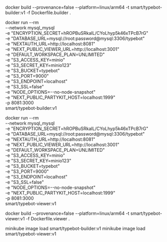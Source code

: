 docker build --provenance=false --platform=linux/arm64 -t smart/typebot-builder:v1 -f Dockerfile.builder .

docker run --rm \
 --network mysql_mysql \
 -e "ENCRYPTION_SECRET=hROPBuSRkaIL/CYoLhyp5k46xTPcB7rG" \
 -e "DATABASE_URL=mysql://root:password@mysql:3306/typebot" \
 -e "NEXTAUTH_URL=http://localhost:8081" \
 -e "NEXT_PUBLIC_VIEWER_URL=http://localhost:3001" \
 -e "DEFAULT_WORKSPACE_PLAN=UNLIMITED" \
 -e "S3_ACCESS_KEY=minio" \
 -e "S3_SECRET_KEY=minio123" \
 -e "S3_BUCKET=typebot" \
 -e "S3_PORT=9000" \
 -e "S3_ENDPOINT=localhost" \
 -e "S3_SSL=false" \
 -e "NODE_OPTIONS=--no-node-snapshot" \
 -e "NEXT_PUBLIC_PARTYKIT_HOST=localhost:1999" \
 -p 8081:3000 \
 smart/typebot-builder:v1


docker run --rm \
 --network mysql_mysql \
 -e "ENCRYPTION_SECRET=hROPBuSRkaIL/CYoLhyp5k46xTPcB7rG" \
 -e "DATABASE_URL=mysql://root:password@mysql:3306/typebot" \
 -e "NEXTAUTH_URL=http://localhost:8081" \
 -e "NEXT_PUBLIC_VIEWER_URL=http://localhost:3001" \
 -e "DEFAULT_WORKSPACE_PLAN=UNLIMITED" \
 -e "S3_ACCESS_KEY=minio" \
 -e "S3_SECRET_KEY=minio123" \
 -e "S3_BUCKET=typebot" \
 -e "S3_PORT=9000" \
 -e "S3_ENDPOINT=localhost" \
 -e "S3_SSL=false" \
 -e "NODE_OPTIONS=--no-node-snapshot" \
 -e "NEXT_PUBLIC_PARTYKIT_HOST=localhost:1999" \
 -p 8081:3000 \
 smart/typebot-viewer:v1

docker build --provenance=false --platform=linux/arm64 -t smart/typebot-viewer:v1 -f Dockerfile.viewer .


minikube image load smart/typebot-builder:v1
minikube image load smart/typebot-viewer:v1


<!-- npx prisma migrate dev --schema=packages/prisma/postgresql/schema.prisma -->

<!-- -v "./packages/prisma/mysql:/app/packages/prisma/postgresql" \ -->
